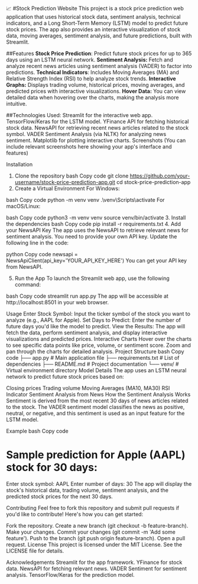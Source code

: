 📈 #Stock Prediction Website
This project is a stock price prediction web application that uses historical stock data, sentiment analysis, technical indicators, and a Long Short-Term Memory (LSTM) model to predict future stock prices. The app also provides an interactive visualization of stock data, moving averages, sentiment analysis, and future predictions, built with Streamlit.

##Features
**Stock Price Prediction**: Predict future stock prices for up to 365 days using an LSTM neural network.
**Sentiment Analysis:** Fetch and analyze recent news articles using sentiment analysis (VADER) to factor into predictions.
**Technical Indicators**: Includes Moving Averages (MA) and Relative Strength Index (RSI) to help analyze stock trends.
**Interactive Graphs:** Displays trading volume, historical prices, moving averages, and predicted prices with interactive visualizations.
**Hover Data:** You can view detailed data when hovering over the charts, making the analysis more intuitive.

##Technologies Used:
Streamlit for the interactive web app.
TensorFlow/Keras for the LSTM model.
YFinance API for fetching historical stock data.
NewsAPI for retrieving recent news articles related to the stock symbol.
VADER Sentiment Analysis (via NLTK) for analyzing news sentiment.
Matplotlib for plotting interactive charts.
Screenshots
(You can include relevant screenshots here showing your app's interface and features)

Installation
1. Clone the repository
bash
Copy code
git clone https://github.com/your-username/stock-price-prediction-app.git
cd stock-price-prediction-app
2. Create a Virtual Environment
For Windows:

bash
Copy code
python -m venv venv
.\venv\Scripts\activate
For macOS/Linux:

bash
Copy code
python3 -m venv venv
source venv/bin/activate
3. Install the dependencies
bash
Copy code
pip install -r requirements.txt
4. Add your NewsAPI Key
The app uses the NewsAPI to retrieve relevant news for sentiment analysis. You need to provide your own API key. Update the following line in the code:

python
Copy code
newsapi = NewsApiClient(api_key='YOUR_API_KEY_HERE')
You can get your API key from NewsAPI.

5. Run the App
To launch the Streamlit web app, use the following command:

bash
Copy code
streamlit run app.py
The app will be accessible at http://localhost:8501 in your web browser.

Usage
Enter Stock Symbol: Input the ticker symbol of the stock you want to analyze (e.g., AAPL for Apple).
Set Days to Predict: Enter the number of future days you'd like the model to predict.
View the Results: The app will fetch the data, perform sentiment analysis, and display interactive visualizations and predicted prices.
Interactive Charts
Hover over the charts to see specific data points like price, volume, or sentiment score.
Zoom and pan through the charts for detailed analysis.
Project Structure
bash
Copy code
├── app.py                # Main application file
├── requirements.txt       # List of dependencies
├── README.md              # Project documentation
└── venv/                  # Virtual environment directory
Model Details
The app uses an LSTM neural network to predict future stock prices based on:

Closing prices
Trading volume
Moving Averages (MA10, MA30)
RSI Indicator
Sentiment Analysis from News
How the Sentiment Analysis Works
Sentiment is derived from the most recent 30 days of news articles related to the stock. The VADER sentiment model classifies the news as positive, neutral, or negative, and this sentiment is used as an input feature for the LSTM model.

Example
bash
Copy code
# Sample prediction for Apple (AAPL) stock for 30 days:
Enter stock symbol: AAPL
Enter number of days: 30
The app will display the stock's historical data, trading volume, sentiment analysis, and the predicted stock prices for the next 30 days.

Contributing
Feel free to fork this repository and submit pull requests if you'd like to contribute! Here's how you can get started:

Fork the repository.
Create a new branch (git checkout -b feature-branch).
Make your changes.
Commit your changes (git commit -m 'Add some feature').
Push to the branch (git push origin feature-branch).
Open a pull request.
License
This project is licensed under the MIT License. See the LICENSE file for details.

Acknowledgements
Streamlit for the app framework.
YFinance for stock data.
NewsAPI for fetching relevant news.
VADER Sentiment for sentiment analysis.
TensorFlow/Keras for the prediction model.

